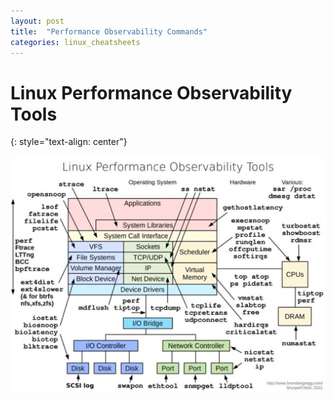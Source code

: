 ```yaml
---
layout: post
title:  "Performance Observability Commands"
categories: linux_cheatsheets
---
```


# Linux Performance Observability Tools
{: style="text-align: center"}

![](/assets/linux_perf_tools.jpg)
